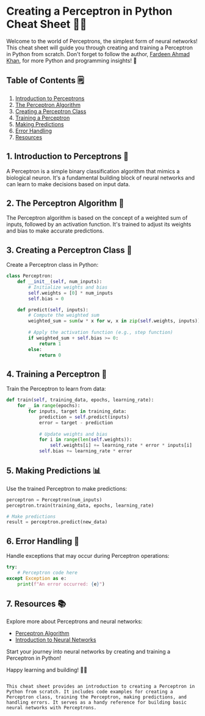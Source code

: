 # Creating a Perceptron in Python Cheat Sheet 🚀🧠

Welcome to the world of Perceptrons, the simplest form of neural networks! This cheat sheet will guide you through creating and training a Perceptron in Python from scratch. Don't forget to follow the author, [Fardeen Ahmad Khan](https://github.com/I-Fardeen), for more Python and programming insights! 🙌

## Table of Contents 🗒️

1. [Introduction to Perceptrons](#introduction-to-perceptrons)
2. [The Perceptron Algorithm](#the-perceptron-algorithm)
3. [Creating a Perceptron Class](#creating-a-perceptron-class)
4. [Training a Perceptron](#training-a-perceptron)
5. [Making Predictions](#making-predictions)
6. [Error Handling](#error-handling)
7. [Resources](#resources)

## 1. Introduction to Perceptrons 🧠

A Perceptron is a simple binary classification algorithm that mimics a biological neuron. It's a fundamental building block of neural networks and can learn to make decisions based on input data.

## 2. The Perceptron Algorithm 🔄

The Perceptron algorithm is based on the concept of a weighted sum of inputs, followed by an activation function. It's trained to adjust its weights and bias to make accurate predictions.

## 3. Creating a Perceptron Class 🐍

Create a Perceptron class in Python:

```python
class Perceptron:
    def __init__(self, num_inputs):
        # Initialize weights and bias
        self.weights = [0] * num_inputs
        self.bias = 0

    def predict(self, inputs):
        # Compute the weighted sum
        weighted_sum = sum(w * x for w, x in zip(self.weights, inputs))
        
        # Apply the activation function (e.g., step function)
        if weighted_sum + self.bias >= 0:
            return 1
        else:
            return 0
```

## 4. Training a Perceptron 🎯

Train the Perceptron to learn from data:

```python
def train(self, training_data, epochs, learning_rate):
    for _ in range(epochs):
        for inputs, target in training_data:
            prediction = self.predict(inputs)
            error = target - prediction
            
            # Update weights and bias
            for i in range(len(self.weights)):
                self.weights[i] += learning_rate * error * inputs[i]
            self.bias += learning_rate * error
```

## 5. Making Predictions 📊

Use the trained Perceptron to make predictions:

```python
perceptron = Perceptron(num_inputs)
perceptron.train(training_data, epochs, learning_rate)

# Make predictions
result = perceptron.predict(new_data)
```

## 6. Error Handling 🐞

Handle exceptions that may occur during Perceptron operations:

```python
try:
    # Perceptron code here
except Exception as e:
    print(f"An error occurred: {e}")
```

## 7. Resources 📚

Explore more about Perceptrons and neural networks:

- [Perceptron Algorithm](https://en.wikipedia.org/wiki/Perceptron)
- [Introduction to Neural Networks](https://www.learnpython.org/en/Neural_Networks)

Start your journey into neural networks by creating and training a Perceptron in Python!

Happy learning and building! 🚀🧠
```

This cheat sheet provides an introduction to creating a Perceptron in Python from scratch. It includes code examples for creating a Perceptron class, training the Perceptron, making predictions, and handling errors. It serves as a handy reference for building basic neural networks with Perceptrons.
